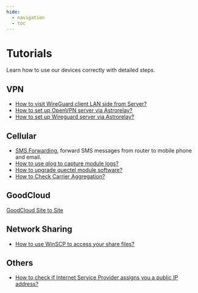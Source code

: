 ```yaml
---
hide:
  - navigation
  - toc
---
```


# Tutorials

Learn how to use our devices correctly with detailed steps.

## VPN

* [How to visit WireGuard client LAN side from Server?](wireguard_server_access_to_client_lan_side)
* [How to set up OpenVPN server via Astrorelay?](how_to_set_up_openvpn_server_via_astrorelay)
* [How to set up Wireguard server via Astrorelay?](how_to_set_up_wireguard_server_via_astrorelay)

## Cellular

* [SMS Forwarding](sms_forwarding), forward SMS messages from router to mobile phone and email.
* [How to use qlog to capture module logs?](get_module_logs)
* [How to upgrade quectel module software?](upgrade_quectel_module_software)
* [How to Check Carrier Aggregation?](how_to_check_carrier_aggregation)

## GoodCloud

[GoodCloud Site to Site](goodcloud_site_to_site)

## Network Sharing

* [How to use WinSCP to access your share files?](winscp_share_file)

## Others

* [How to check if Internet Service Provider assigns you a public IP address?](how_to_check_if_isp_assigns_you_a_public_ip_address)

